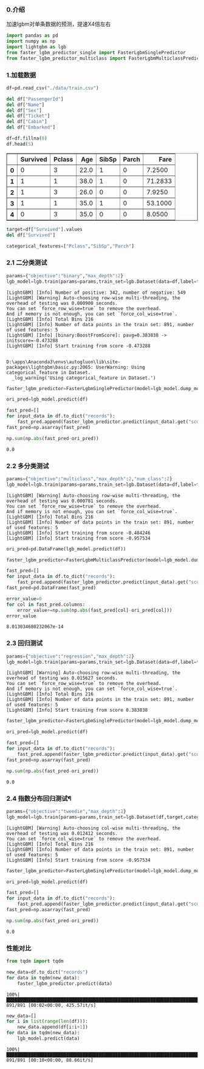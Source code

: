 ### 0.介绍

加速lgbm对单条数据的预测，提速X4倍左右


```python
import pandas as pd
import numpy as np
import lightgbm as lgb
from faster_lgbm_predictor_single import FasterLgbmSinglePredictor
from faster_lgbm_predictor_multiclass import FasterLgbmMulticlassPredictor
```

### 1.加载数据


```python
df=pd.read_csv("./data/train.csv")
```


```python
del df["PassengerId"]
del df["Name"]
del df["Sex"]
del df["Ticket"]
del df["Cabin"]
del df["Embarked"]
```


```python
df=df.fillna(0)
df.head(5)
```




<div>
 
<table border="1" class="dataframe">
  <thead>
    <tr style="text-align: right;">
      <th></th>
      <th>Survived</th>
      <th>Pclass</th>
      <th>Age</th>
      <th>SibSp</th>
      <th>Parch</th>
      <th>Fare</th>
    </tr>
  </thead>
  <tbody>
    <tr>
      <th>0</th>
      <td>0</td>
      <td>3</td>
      <td>22.0</td>
      <td>1</td>
      <td>0</td>
      <td>7.2500</td>
    </tr>
    <tr>
      <th>1</th>
      <td>1</td>
      <td>1</td>
      <td>38.0</td>
      <td>1</td>
      <td>0</td>
      <td>71.2833</td>
    </tr>
    <tr>
      <th>2</th>
      <td>1</td>
      <td>3</td>
      <td>26.0</td>
      <td>0</td>
      <td>0</td>
      <td>7.9250</td>
    </tr>
    <tr>
      <th>3</th>
      <td>1</td>
      <td>1</td>
      <td>35.0</td>
      <td>1</td>
      <td>0</td>
      <td>53.1000</td>
    </tr>
    <tr>
      <th>4</th>
      <td>0</td>
      <td>3</td>
      <td>35.0</td>
      <td>0</td>
      <td>0</td>
      <td>8.0500</td>
    </tr>
  </tbody>
</table>
</div>




```python
target=df["Survived"].values
del df["Survived"]
```


```python
categorical_features=["Pclass","SibSp","Parch"]
```

### 2.1 二分类测试


```python
params={"objective":"binary","max_depth":2}
lgb_model=lgb.train(params=params,train_set=lgb.Dataset(data=df,label=target,categorical_feature=categorical_features),num_boost_round=16)
```

    [LightGBM] [Info] Number of positive: 342, number of negative: 549
    [LightGBM] [Warning] Auto-choosing row-wise multi-threading, the overhead of testing was 0.000900 seconds.
    You can set `force_row_wise=true` to remove the overhead.
    And if memory is not enough, you can set `force_col_wise=true`.
    [LightGBM] [Info] Total Bins 216
    [LightGBM] [Info] Number of data points in the train set: 891, number of used features: 5
    [LightGBM] [Info] [binary:BoostFromScore]: pavg=0.383838 -> initscore=-0.473288
    [LightGBM] [Info] Start training from score -0.473288
    

    D:\apps\Anaconda3\envs\autogluon\lib\site-packages\lightgbm\basic.py:2065: UserWarning: Using categorical_feature in Dataset.
      _log_warning('Using categorical_feature in Dataset.')
    


```python
faster_lgbm_predictor=FasterLgbmSinglePredictor(model=lgb_model.dump_model(),cache_num=10)
```


```python
ori_pred=lgb_model.predict(df)
```


```python
fast_pred=[]
for input_data in df.to_dict("records"):
    fast_pred.append(faster_lgbm_predictor.predict(input_data).get("score"))
fast_pred=np.asarray(fast_pred)
```


```python
np.sum(np.abs(fast_pred-ori_pred))
```




    0.0



### 2.2 多分类测试


```python
params={"objective":"multiclass","max_depth":2,"num_class":2}
lgb_model=lgb.train(params=params,train_set=lgb.Dataset(data=df,label=target,categorical_feature=categorical_features),num_boost_round=16)
```

    [LightGBM] [Warning] Auto-choosing row-wise multi-threading, the overhead of testing was 0.000781 seconds.
    You can set `force_row_wise=true` to remove the overhead.
    And if memory is not enough, you can set `force_col_wise=true`.
    [LightGBM] [Info] Total Bins 216
    [LightGBM] [Info] Number of data points in the train set: 891, number of used features: 5
    [LightGBM] [Info] Start training from score -0.484246
    [LightGBM] [Info] Start training from score -0.957534
    


```python
ori_pred=pd.DataFrame(lgb_model.predict(df))
```


```python
faster_lgbm_predictor=FasterLgbmMulticlassPredictor(model=lgb_model.dump_model(),cache_num=10)
```


```python
fast_pred=[]
for input_data in df.to_dict("records"):
    fast_pred.append(faster_lgbm_predictor.predict(input_data).get("score"))
fast_pred=pd.DataFrame(fast_pred)
```


```python
error_value=0
for col in fast_pred.columns:
    error_value+=np.sum(np.abs(fast_pred[col]-ori_pred[col]))
error_value
```




    8.013034680232067e-14



### 2.3 回归测试


```python
params={"objective":"regression","max_depth":2}
lgb_model=lgb.train(params=params,train_set=lgb.Dataset(data=df,label=target,categorical_feature=categorical_features),num_boost_round=16)
```

    [LightGBM] [Warning] Auto-choosing row-wise multi-threading, the overhead of testing was 0.015627 seconds.
    You can set `force_row_wise=true` to remove the overhead.
    And if memory is not enough, you can set `force_col_wise=true`.
    [LightGBM] [Info] Total Bins 216
    [LightGBM] [Info] Number of data points in the train set: 891, number of used features: 5
    [LightGBM] [Info] Start training from score 0.383838
    


```python
faster_lgbm_predictor=FasterLgbmSinglePredictor(model=lgb_model.dump_model(),cache_num=10)
```


```python
ori_pred=lgb_model.predict(df)
```


```python
fast_pred=[]
for input_data in df.to_dict("records"):
    fast_pred.append(faster_lgbm_predictor.predict(input_data).get("score"))
fast_pred=np.asarray(fast_pred)
```


```python
np.sum(np.abs(fast_pred-ori_pred))
```




    0.0



### 2.4 指数分布回归测试¶


```python
params={"objective":"tweedie","max_depth":2}
lgb_model=lgb.train(params=params,train_set=lgb.Dataset(df,target,categorical_feature=categorical_features),num_boost_round=16)
```

    [LightGBM] [Warning] Auto-choosing col-wise multi-threading, the overhead of testing was 0.012412 seconds.
    You can set `force_col_wise=true` to remove the overhead.
    [LightGBM] [Info] Total Bins 216
    [LightGBM] [Info] Number of data points in the train set: 891, number of used features: 5
    [LightGBM] [Info] Start training from score -0.957534
    


```python
faster_lgbm_predictor=FasterLgbmSinglePredictor(model=lgb_model.dump_model(),cache_num=10)
```


```python
ori_pred=lgb_model.predict(df)
```


```python
fast_pred=[]
for input_data in df.to_dict("records"):
    fast_pred.append(faster_lgbm_predictor.predict(input_data).get("score"))
fast_pred=np.asarray(fast_pred)
```


```python
np.sum(np.abs(fast_pred-ori_pred))
```




    0.0



### 性能对比


```python
from tqdm import tqdm
```


```python
new_data=df.to_dict("records")
for data in tqdm(new_data):
    faster_lgbm_predictor.predict(data)
```

    100%|███████████████████████████████████████████████████████████████████████████████| 891/891 [00:02<00:00, 425.57it/s]
    


```python
new_data=[]
for i in list(range(len(df))):
    new_data.append(df[i:i+1])
for data in tqdm(new_data):
    lgb_model.predict(data)
```

    100%|████████████████████████████████████████████████████████████████████████████████| 891/891 [00:10<00:00, 88.66it/s]
    


```python

```
